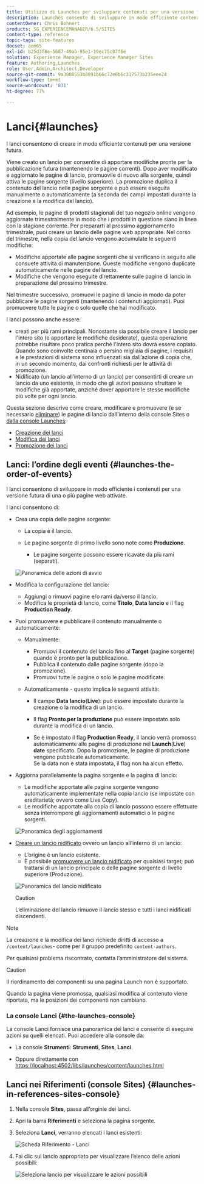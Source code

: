```yaml
---
title: Utilizzo di Launches per sviluppare contenuti per una versione futura
description: Launches consente di sviluppare in modo efficiente contenuti per una versione futura. Consentono di apportare modifiche pronte per la pubblicazione futura, mantenendo le pagine correnti.
contentOwner: Chris Bohnert
products: SG_EXPERIENCEMANAGER/6.5/SITES
content-type: reference
topic-tags: site-features
docset: aem65
exl-id: b25d3f8e-5687-49ab-95e1-19ec75c87f6e
solution: Experience Manager, Experience Manager Sites
feature: Authoring,Launches
role: User,Admin,Architect,Developer
source-git-commit: 9a3008553b8091b66c72e0b6c317573b235eee24
workflow-type: tm+mt
source-wordcount: '831'
ht-degree: 77%

---
```


# Lanci{#launches}

I lanci consentono di creare in modo efficiente contenuti per una versione futura.

Viene creato un lancio per consentire di apportare modifiche pronte per la pubblicazione futura (mantenendo le pagine correnti). Dopo aver modificato e aggiornato le pagine di lancio, promuovile di nuovo alla sorgente, quindi attiva le pagine sorgente (livello superiore). La promozione duplica il contenuto del lancio nelle pagine sorgente e può essere eseguita manualmente o automaticamente (a seconda dei campi impostati durante la creazione e la modifica del lancio).

Ad esempio, le pagine di prodotti stagionali del tuo negozio online vengono aggiornate trimestralmente in modo che i prodotti in questione siano in linea con la stagione corrente. Per prepararti al prossimo aggiornamento trimestrale, puoi creare un lancio delle pagine web appropriate. Nel corso del trimestre, nella copia del lancio vengono accumulate le seguenti modifiche:

* Modifiche apportate alle pagine sorgenti che si verificano in seguito alle consuete attività di manutenzione. Queste modifiche vengono duplicate automaticamente nelle pagine del lancio.
* Modifiche che vengono eseguite direttamente sulle pagine di lancio in preparazione del prossimo trimestre.

Nel trimestre successivo, promuovi le pagine di lancio in modo da poter pubblicare le pagine sorgenti (mantenendo i contenuti aggiornati). Puoi promuovere tutte le pagine o solo quelle che hai modificato.

I lanci possono anche essere:

* creati per più rami principali. Nonostante sia possibile creare il lancio per l&#39;intero sito (e apportare le modifiche desiderate), questa operazione potrebbe risultare poco pratica perché l&#39;intero sito dovrà essere copiato. Quando sono coinvolte centinaia o persino migliaia di pagine, i requisiti e le prestazioni di sistema sono influenzati sia dall’azione di copia che, in un secondo momento, dai confronti richiesti per le attività di promozione.
* Nidificato (un lancio all’interno di un lancio) per consentirti di creare un lancio da uno esistente, in modo che gli autori possano sfruttare le modifiche già apportate, anziché dover apportare le stesse modifiche più volte per ogni lancio.

Questa sezione descrive come creare, modificare e promuovere (e se necessario [eliminare](/help/sites-authoring/launches-creating.md#deleting-a-launch)) le pagine di lancio dall&#39;interno della console Sites o [dalla console Launches](#the-launches-console):

* [Creazione dei lanci](/help/sites-authoring/launches-creating.md)
* [Modifica dei lanci](/help/sites-authoring/launches-editing.md)
* [Promozione dei lanci](/help/sites-authoring/launches-promoting.md)

## Lanci: l’ordine degli eventi {#launches-the-order-of-events}

I lanci consentono di sviluppare in modo efficiente i contenuti per una versione futura di una o più pagine web attivate.

I lanci consentono di:

* Crea una copia delle pagine sorgente:

   * La copia è il lancio.
   * Le pagine sorgente di primo livello sono note come **Produzione**.

      * Le pagine sorgente possono essere ricavate da più rami (separati).

  ![Panoramica delle azioni di avvio](assets/chlimage_1-111.png)

* Modifica la configurazione del lancio:

   * Aggiungi o rimuovi pagine e/o rami da/verso il lancio.
   * Modifica le proprietà di lancio, come **Titolo**, **Data lancio** e il flag **Production Ready**.

* Puoi promuovere e pubblicare il contenuto manualmente o automaticamente:

   * Manualmente:

      * Promuovi il contenuto del lancio fino al **Target** (pagine sorgente) quando è pronto per la pubblicazione.
      * Pubblica il contenuto dalle pagine sorgente (dopo la promozione).
      * Promuovi tutte le pagine o solo le pagine modificate.

   * Automaticamente - questo implica le seguenti attività:

      * Il campo **Data** **lancio**(**Live**): può essere impostato durante la creazione o la modifica di un lancio.

      * Il flag **Pronto per la produzione** può essere impostato solo durante la modifica di un lancio.
      * Se è impostato il flag **Production Ready**, il lancio verrà promosso automaticamente alle pagine di produzione nel **Launch**(**Live**) **date** specificato. Dopo la promozione, le pagine di produzione vengono pubblicate automaticamente.\
        Se la data non è stata impostata, il flag non ha alcun effetto.

* Aggiorna parallelamente la pagina sorgente e la pagina di lancio:

   * Le modifiche apportate alle pagine sorgente vengono automaticamente implementate nella copia lancio (se impostate con ereditarietà; ovvero come Live Copy).
   * Le modifiche apportate alla copia di lancio possono essere effettuate senza interrompere gli aggiornamenti automatici o le pagine sorgenti.

  ![Panoramica degli aggiornamenti](assets/chlimage_1-112.png)

* [Creare un lancio nidificato](/help/sites-authoring/launches-creating.md#creating-a-nested-launch) ovvero un lancio all’interno di un lancio:

   * L’origine è un lancio esistente.
   * È possibile [promuovere un lancio nidificato](/help/sites-authoring/launches-promoting.md#promoting-a-nested-launch) per qualsiasi target; può trattarsi di un lancio principale o delle pagine sorgente di livello superiore (Produzione).

  ![Panoramica del lancio nidificato](assets/chlimage_1-113.png)

  >[!CAUTION]
  >
  >L’eliminazione del lancio rimuove il lancio stesso e tutti i lanci nidificati discendenti.

>[!NOTE]
>
>La creazione e la modifica dei lanci richiede diritti di accesso a `/content/launches`- come per il gruppo predefinito `content-authors`.
>
>Per qualsiasi problema riscontrato, contatta l’amministratore del sistema.

>[!CAUTION]
>
>Il riordinamento dei componenti su una pagina Launch non è supportato.
>
>Quando la pagina viene promossa, qualsiasi modifica al contenuto viene riportata, ma le posizioni dei componenti non cambiano.


### La console Lanci {#the-launches-console}

La console Lanci fornisce una panoramica dei lanci e consente di eseguire azioni su quelli elencati. Puoi accedere alla console da:

* La console **Strumenti**: **Strumenti**, **Sites**, **Lanci**.

* Oppure direttamente con [https://localhost:4502/libs/launches/content/launches.html](https://localhost:4502/libs/launches/content/launches.html)

## Lanci nei Riferimenti (console Sites) {#launches-in-references-sites-console}

1. Nella console **Sites**, passa all’orginie dei lanci.
1. Apri la barra **Riferimenti** e seleziona la pagina sorgente.
1. Seleziona **Lanci**, verranno elencati i lanci esistenti:

   ![Scheda Riferimento - Lanci](assets/screen-shot_2019-03-05at121901-1.png)

1. Fai clic sul lancio appropriato per visualizzare l’elenco delle azioni possibili:

   ![Seleziona lancio per visualizzare le azioni possibili](assets/screen-shot_2019-03-05at121952-1.png)
